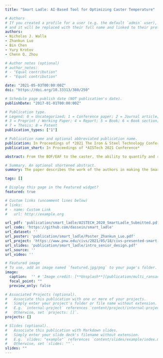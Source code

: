 ```yaml
---
title: "Smart Ladle: AI-Based Tool for Optimizing Caster Temperature"

# Authors
# If you created a profile for a user (e.g. the default `admin` user), write the username (folder name) here 
# and it will be replaced with their full name and linked to their profile.
authors:
- Nicholas J. Walla
- Zhankun Luo
- Bin Chen
- Yury Krotov
- Chenn Q. Zhou

# Author notes (optional)
# author_notes:
# - "Equal contribution"
# - "Equal contribution"

date: "2021-05-03T00:00:00Z"
doi: "https://doi.org/10.33313/380/250"

# Schedule page publish date (NOT publication's date).
publishDate: "2017-01-01T00:00:00Z"

# Publication type.
# Legend: 0 = Uncategorized; 1 = Conference paper; 2 = Journal article;
# 3 = Preprint / Working Paper; 4 = Report; 5 = Book; 6 = Book section;
# 7 = Thesis; 8 = Patent
publication_types: ["1"]

# Publication name and optional abbreviated publication name.
publication: In Proceedings of *2021 The Iron & Steel Technology Conference and Exposition (AISTech)*
publication_short: In Proceedings of *AISTech 2021 Conference*

abstract: From the BOF/EAF to the caster, the ability to quantify and respond to the variables that affect steel casting temperature is crucial for achieving consistent casting quality and maximizing productivity. Deviations from the optimum steel casting temperature can require adjustment to casting speed, which impacts productivity and can also harm product quality. This work will use a deep-learning network to develop quantifiable relationships between the casting temperature and various factors during the ladle refining process to enable predictions of casting temperature and precise adjustments to steel temperature prior to the ladle reaching the casting stage of the production process.

# Summary. An optional shortened abstract.
summary: The paper describes the work of the authors in making the Smart Ladle, an ongoing project to develop a machine-learning tool that uses industry process data to predict future behavior in the steel refining and casting processes. Using information gathered by SDI Butler Division, the Smart Ladle builds connections between the different inputs (such as a ladle’s history) and the temperature of the steel in the continuous caster.

tags: []

# Display this page in the Featured widget?
featured: true

# Custom links (uncomment lines below)
# links:
# - name: Custom Link
#   url: http://example.org

url_pdf: 'publication/smart_ladle/AISTECH_2020_SmartLadle_Submitted.pdf'
url_code: 'https://github.com/dassein/smart_ladle'
url_dataset: ''
url_poster: 'publication/smart_ladle/Poster_Zhankun_Luo.pdf'
url_project: 'https://www.pnw.edu/civs/2021/05/18/civs-presented-smart-ladle-at-aist-digital-transformation-forum-2021/'
url_slides: 'publication/smart_ladle/intro_senior_design.pdf'
url_source: ''
url_video: ''

# Featured image
# To use, add an image named `featured.jpg/png` to your page's folder. 
image:
  caption:  '' # 'Image credit: [**Unsplash**](publication/multi_ransac1/featured.png)'
  focal_point: ""
  preview_only: false

# Associated Projects (optional).
#   Associate this publication with one or more of your projects.
#   Simply enter your project's folder or file name without extension.
#   E.g. `internal-project` references `content/project/internal-project/index.md`.
#   Otherwise, set `projects: []`.
projects: []

# Slides (optional).
#   Associate this publication with Markdown slides.
#   Simply enter your slide deck's filename without extension.
#   E.g. `slides: "example"` references `content/slides/example/index.md`.
#   Otherwise, set `slides: ""`.
slides: ""
---
```

